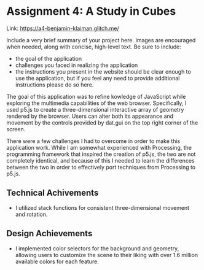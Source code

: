# Assignment 4: A Study in Cubes

Link: https://a4-benjamin-klaiman.glitch.me/

Include a very brief summary of your project here. Images are encouraged when needed, along with concise, high-level text. Be sure to include:

- the goal of the application
- challenges you faced in realizing the application
- the instructions you present in the website should be clear enough to use the application, but if you feel any need to provide additional instructions please do so here.

The goal of this application was to refine kowledge of JavaScript while exploring the multimedia capabilities of the web browser.
Specifically, I used p5.js to create a three-dimensional interactive array of geometry rendered by the browser. Users can alter both its appearance and movement by the
controls provided by dat.gui on the top right corner of the screen.

There were a few challenges I had to overcome in order to make this application work. While I am somewhat experienced with Processing, the programming framework that inspired
the creation of p5.js, the two are not completely identical, and because of this I needed to learn the differences between the two in order to effectively port techniques
from Processing to p5.js. 

## Technical Achivements
- I utilized stack functions for consistent three-dimensional movement and rotation.

## Design Achievements
- I implemented color selectors for the background and geometry, allowing users to customize the scene to their liking with over 1.6 million available colors for each feature.
